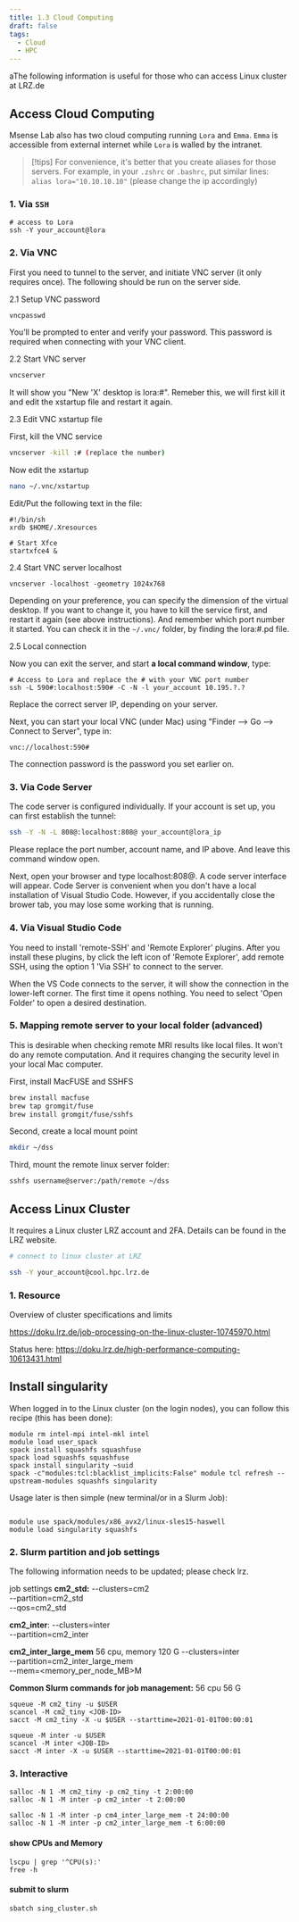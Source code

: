 ```yaml
---
title: 1.3 Cloud Computing
draft: false
tags:
  - Cloud
  - HPC
---
```

aThe following information is useful for those who can access Linux cluster at LRZ.de
## Access Cloud Computing

Msense Lab also has two cloud computing running `Lora` and `Emma`. `Emma` is accessible from external internet while `Lora` is walled by the intranet. 

> [!tips]
> For convenience, it's better that you create aliases for those servers. For example, in your `.zshrc` or `.bashrc`, put similar lines:
> `alias lora="10.10.10.10"` (please change the ip accordingly)
> 

### 1. __Via `SSH`__
```
# access to Lora
ssh -Y your_account@lora

```
### 2. __Via VNC__

First you need to tunnel to the server, and initiate VNC server (it only requires once). The following should be run on the server side.

2.1 Setup VNC password
```bash 
vncpasswd
```

You’ll be prompted to enter and verify your password. This password is required when connecting with your VNC client.

2.2 Start VNC server
```bash 
vncserver
```

It will show you "New 'X' desktop is lora:#". Remeber this, we will first kill it and edit the xstartup file and restart it again. 

2.3 Edit VNC xstartup file

First, kill the VNC service
```bash 
vncserver -kill :# (replace the number)
```

Now edit the xstartup
```bash
nano ~/.vnc/xstartup
```

Edit/Put the following text in the file:
```
#!/bin/sh
xrdb $HOME/.Xresources

# Start Xfce
startxfce4 &
```

2.4 Start VNC server localhost

```
vncserver -localhost -geometry 1024x768
```

Depending on your preference, you can specify the dimension of the virtual desktop. If you want to change it, you have to kill the service first, and restart it again (see above instructions). And remember which port number it started. You can check it in the `~/.vnc/` folder, by finding the lora:#.pd file.

2.5 Local connection

Now you can exit the server, and start **a local command window**, type: 
```
# Access to Lora and replace the # with your VNC port number
ssh -L 590#:localhost:590# -C -N -l your_account 10.195.?.?
```
Replace the correct server IP, depending on your server.  

Next, you can start your local VNC (under Mac) using "Finder --> Go --> Connect to Server", type in:
```
vnc://localhost:590#
```
The connection password is the password you set earlier on. 

### 3. Via Code Server

The code server is configured individually. If your account is set up, you can first establish the tunnel:

```bash
ssh -Y -N -L 808@:localhost:808@ your_account@lora_ip
```
Please replace the port number, account name, and IP above. And leave this command window open. 

Next, open your browser and type localhost:808@. A code server interface will appear. Code Server is convenient when you don't have a local installation of Visual Studio Code. However, if you accidentally close the brower tab, you may lose some working that is running.

### 4. Via Visual Studio Code

You need to install 'remote-SSH' and 'Remote Explorer' plugins. After you install these plugins, by click the left icon of 'Remote Explorer', add remote SSH, using the option 1 'Via SSH' to connect to the server. 

When the VS Code connects to the server, it will show the connection in the lower-left corner. The first time it opens nothing. You need to select 'Open Folder' to open a desired destination. 

### 5. Mapping remote server to your local folder (advanced)

This is desirable when checking remote MRI results like local files. It won't do any remote computation. And it requires changing the security level in your local Mac computer. 

First, install MacFUSE and SSHFS
```bash
brew install macfuse
brew tap gromgit/fuse
brew install gromgit/fuse/sshfs
```

Second, create a local mount point

```bash
mkdir ~/dss
```

Third, mount the remote linux server folder:

```bash
sshfs username@server:/path/remote ~/dss
```

## Access Linux Cluster

It requires a Linux cluster LRZ account and 2FA. Details can be found in the LRZ website. 

```bash
# connect to linux cluster at LRZ

ssh -Y your_account@cool.hpc.lrz.de

```

### 1. Resource

Overview of cluster specifications and limits

https://doku.lrz.de/job-processing-on-the-linux-cluster-10745970.html

Status here:
https://doku.lrz.de/high-performance-computing-10613431.html

## Install singularity
When logged in to the Linux cluster (on the login nodes), you can follow this recipe (this has been done):  

```
module rm intel-mpi intel-mkl intel  
module load user_spack  
spack install squashfs squashfuse  
spack load squashfs squashfuse  
spack install singularity ~suid  
spack -c"modules:tcl:blacklist_implicits:False" module tcl refresh --upstream-modules squashfs singularity
```
Usage later is then simple (new terminal/or in a Slurm Job):  
```  

module use spack/modules/x86_avx2/linux-sles15-haswell   
module load singularity squashfs  

```
### 2. Slurm partition and job settings

The following information needs to be updated; please check lrz.

job settings
**cm2_std:** 
--clusters=cm2  
--partition=cm2_std  
--qos=cm2_std

**cm2_inter**:
--clusters=inter  
--partition=cm2_inter

**cm2_inter_large_mem**
56 cpu, memory 120 G
--clusters=inter  
--partition=cm2_inter_large_mem  
--mem=<memory_per_node_MB>M

**Common Slurm commands for job management:**
56 cpu 56 G
```
squeue -M cm2_tiny -u $USER  
scancel -M cm2_tiny <JOB-ID>  
sacct -M cm2_tiny -X -u $USER --starttime=2021-01-01T00:00:01
```

```
squeue -M inter -u $USER  
scancel -M inter <JOB-ID>  
sacct -M inter -X -u $USER --starttime=2021-01-01T00:00:01
```


### 3. Interactive 

```
salloc -N 1 -M cm2_tiny -p cm2_tiny -t 2:00:00
salloc -N 1 -M inter -p cm2_inter -t 2:00:00

salloc -N 1 -M inter -p cm4_inter_large_mem -t 24:00:00
salloc -N 1 -M inter -p cm2_inter_large_mem -t 6:00:00

```
#### show CPUs and Memory
```
lscpu | grep '^CPU(s):'
free -h
```

#### submit to slurm

```
sbatch sing_cluster.sh
```

